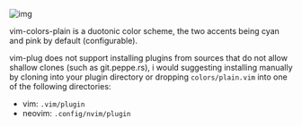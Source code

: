 ![img](https://u.peppe.rs/bt.png)

vim-colors-plain is a duotonic color scheme, the two accents
being cyan and pink by default (configurable).

vim-plug does not support installing plugins from sources
that do not allow shallow clones (such as git.peppe.rs), i
would suggesting installing manually by cloning into your
plugin directory or dropping `colors/plain.vim` into one of
the following directories:

 - vim: `.vim/plugin`
 - neovim: `.config/nvim/plugin`

